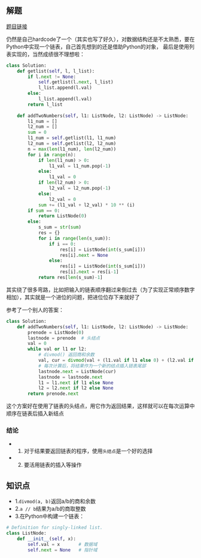 ## 解题

[题目链接](https://leetcode.com/problems/add-two-numbers/)

仍然是自己hardcode了一个（其实也写了好久），对数据结构还是不太熟悉，要在Python中实现一个链表，自己首先想到的还是借助Python的对象，
最后是使用列表实现的，当然成绩很不理想啦：
```python
class Solution:
    def getlist(self, l, l_list):
        if l.next != None:
            self.getlist(l.next, l_list)
            l_list.append(l.val)
        else:
            l_list.append(l.val)
        return l_list   
    
    def addTwoNumbers(self, l1: ListNode, l2: ListNode) -> ListNode:
        l1_num = []
        l2_num = []
        sum = 0
        l1_num = self.getlist(l1, l1_num)
        l2_num = self.getlist(l2, l2_num)
        n = max(len(l1_num), len(l2_num))
        for i in range(n):
            if len(l1_num) > 0:
                l1_val = l1_num.pop(-1)
            else:
                l1_val = 0
            if len(l2_num) > 0:
                l2_val = l2_num.pop(-1)
            else:
                l2_val = 0
            sum += (l1_val + l2_val) * 10 ** (i)
        if sum == 0:
            return ListNode(0)
        else:
            s_sum = str(sum)
            res = {}
            for i in range(len(s_sum)):
                if i == 0:
                    res[i] = ListNode(int(s_sum[i]))
                    res[i].next = None
                else:
                    res[i] = ListNode(int(s_sum[i]))
                    res[i].next = res[i-1]
            return res[len(s_sum)-1]
```
其实绕了很多弯路，比如把输入的链表顺序翻过来倒过去（为了实现正常顺序数字相加），其实就是一个进位的问题，把进位位存下来就好了

参考了一个别人的答案：
```python
class Solution:
    def addTwoNumbers(self, l1: ListNode, l2: ListNode) -> ListNode:
        prenode = ListNode(0)
        lastnode = prenode  # 头结点
        val = 0
        while val or l1 or l2:
            # divmod() 返回商和余数
            val, cur = divmod(val + (l1.val if l1 else 0) + (l2.val if l2 else 0), 10)
            # 每次计算后，将结果作为一个新的结点插入链表尾部
            lastnode.next = ListNode(cur)
            lastnode = lastnode.next
            l1 = l1.next if l1 else None
            l2 = l2.next if l2 else None
        return prenode.next
```
这个方案好在使用了链表的头结点，用它作为返回结果，这样就可以在每次运算中顺序在链表后插入新结点

### 结论

- 1. 对于结果要返回链表的程序，使用`头结点`是一个好的选择
- 2. 要活用链表的插入等操作

## 知识点

- 1.`divmod(a, b)`返回a/b的商和余数
- 2.`a // b`结果为a/b的商取整数
- 3.在Python中构建一个链表：
```python
# Definition for singly-linked list.
class ListNode:
    def __init__(self, x):
        self.val = x       # 数据域
        self.next = None   # 指针域
```

